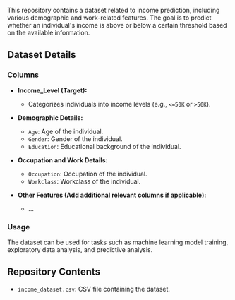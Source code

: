 This repository contains a dataset related to income prediction, including various demographic and work-related features. The goal is to predict whether an individual's income is above or below a certain threshold based on the available information.

## Dataset Details

### Columns

- **Income_Level (Target):**
  - Categorizes individuals into income levels (e.g., `<=50K` or `>50K`).

- **Demographic Details:**
  - `Age`: Age of the individual.
  - `Gender`: Gender of the individual.
  - `Education`: Educational background of the individual.

- **Occupation and Work Details:**
  - `Occupation`: Occupation of the individual.
  - `Workclass`: Workclass of the individual.

- **Other Features (Add additional relevant columns if applicable):**
  - ...

### Usage

The dataset can be used for tasks such as machine learning model training, exploratory data analysis, and predictive analysis.

## Repository Contents

- `income_dataset.csv`: CSV file containing the dataset.
